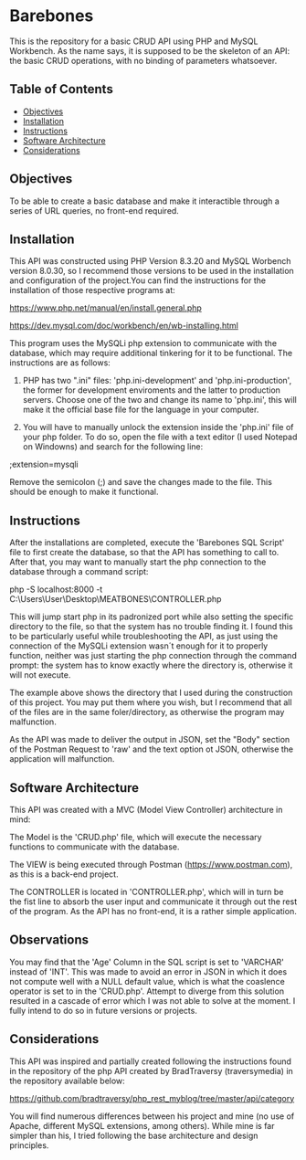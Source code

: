 # Barebones
This is the repository for a basic CRUD API using PHP and MySQL Workbench.
As the name says, it is supposed to be the skeleton of an API: the basic CRUD operations, with no binding of parameters whatsoever.

## Table of Contents
- [Objectives](#objectives)
- [Installation](#installation)
- [Instructions](#instructions)
- [Software Architecture](#software-archicteture)
- [Considerations](#considerations)

## Objectives
To be able to create a basic database and make it interactible through a series of URL queries, no front-end required. 

## Installation
This API was constructed using PHP Version 8.3.20 and MySQL Worbench version 8.0.30, so I recommend those versions to be used in the installation and configuration of the project.You can find the instructions for the installation of those respective programs at:

https://www.php.net/manual/en/install.general.php

https://dev.mysql.com/doc/workbench/en/wb-installing.html

This program uses the MySQLi php extension to communicate with the database, which may require additional tinkering for it to be functional. The instructions are as follows:

1. PHP has two ".ini" files: 'php.ini-development' and 'php.ini-production', the former for development enviroments and the latter to production servers. Choose one of the two and change its name to 'php.ini', this will make it the official base file for the language in your computer.

2. You will have to manually unlock the extension inside the 'php.ini' file of your php folder. To do so, open the file with a text editor (I used Notepad on Windowns) and search for the following line:

;extension=mysqli

Remove the semicolon (;) and save the changes made to the file. This should be enough to make it functional.

## Instructions 
After the installations are completed, execute the 'Barebones SQL Script' file to first create the database, so that the API has something to call to.
After that, you may want to manually start the php connection to the database through a command script:

php -S localhost:8000 -t C:\Users\User\Desktop\MEATBONES\CONTROLLER.php

This will jump start php in its padronized port while also setting the specific directory to the file, so that the system has no trouble finding it. I found this to be particularly useful while troubleshooting the API, as just using the connection of the MySQLi extension
wasn´t enough for it to properly function, neither was just starting the php connection through the command prompt: the system has to know exactly where the directory is, otherwise it will not execute. 

The example above shows the directory that I used during the construction of this project. You may put them where you wish, but I recommend that all of the files are in the same foler/directory, as otherwise the program may malfunction.

As the API was made to deliver the output in JSON, set the "Body" section of the Postman Request to 'raw' and the text option ot JSON, otherwise the application will malfunction.

## Software Architecture
This API was created with a MVC (Model View Controller) architecture in mind:

The Model is the 'CRUD.php' file, which will execute the necessary functions to communicate with the database.

The VIEW is being executed through Postman (https://www.postman.com), as this is a back-end project.

The CONTROLLER is located in 'CONTROLLER.php', which will in turn be the fist line to absorb the user input and communicate it through out the rest of the program. As the API has no front-end, it is a rather simple application.

## Observations
You may find that the 'Age' Column in the SQL script is set to 'VARCHAR' instead of 'INT'. This was made to avoid an error in JSON in which it does not compute well with a NULL default value, which is what the coaslence operator is set to in the 'CRUD.php'. Attempt to diverge from this solution resulted in a cascade of error which I was not able to solve at the moment. I fully intend to do so in future versions or projects.

## Considerations 

This API was inspired and partially created following the instructions found in the repository of the php API created by BradTraversy (traversymedia) in the repository available below:

https://github.com/bradtraversy/php_rest_myblog/tree/master/api/category

You will find numerous differences between his project and mine (no use of Apache, different MySQL extensions, among others). While mine is far simpler than his, I tried following the base architecture and design principles.








